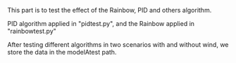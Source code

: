 

This part is to test the effect of the Rainbow, PID and others algorithm.

PID algorithm applied in "pidtest.py", and the Rainbow
applied in "rainbowtest.py"

After testing different algorithms in two scenarios with and 
without wind, we store the data in the modelAtest path.
